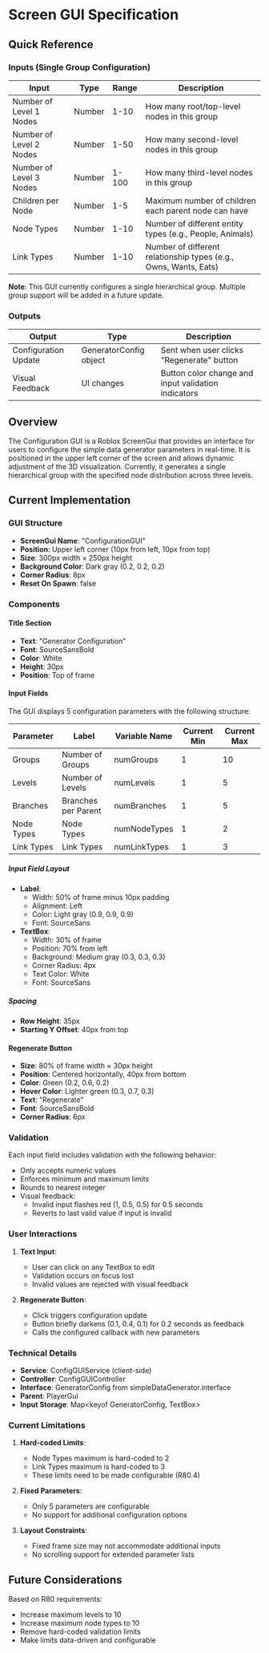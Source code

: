 # Screen GUI Specification

## Quick Reference

### Inputs (Single Group Configuration)
| Input | Type | Range | Description |
|-------|------|-------|-------------|
| Number of Level 1 Nodes | Number | 1-10 | How many root/top-level nodes in this group |
| Number of Level 2 Nodes | Number | 1-50 | How many second-level nodes in this group |
| Number of Level 3 Nodes | Number | 1-100 | How many third-level nodes in this group |
| Children per Node | Number | 1-5 | Maximum number of children each parent node can have |
| Node Types | Number | 1-10 | Number of different entity types (e.g., People, Animals) |
| Link Types | Number | 1-10 | Number of different relationship types (e.g., Owns, Wants, Eats) |

**Note**: This GUI currently configures a single hierarchical group. Multiple group support will be added in a future update.

### Outputs
| Output | Type | Description |
|--------|------|-------------|
| Configuration Update | GeneratorConfig object | Sent when user clicks "Regenerate" button |
| Visual Feedback | UI changes | Button color change and input validation indicators |

## Overview

The Configuration GUI is a Roblox ScreenGui that provides an interface for users to configure the simple data generator parameters in real-time. It is positioned in the upper left corner of the screen and allows dynamic adjustment of the 3D visualization. Currently, it generates a single hierarchical group with the specified node distribution across three levels.

## Current Implementation

### GUI Structure

- **ScreenGui Name**: "ConfigurationGUI"
- **Position**: Upper left corner (10px from left, 10px from top)
- **Size**: 300px width × 250px height
- **Background Color**: Dark gray (0.2, 0.2, 0.2)
- **Corner Radius**: 8px
- **Reset On Spawn**: false

### Components

#### Title Section
- **Text**: "Generator Configuration"
- **Font**: SourceSansBold
- **Color**: White
- **Height**: 30px
- **Position**: Top of frame

#### Input Fields

The GUI displays 5 configuration parameters with the following structure:

| Parameter | Label | Variable Name | Current Min | Current Max |
|-----------|-------|---------------|-------------|-------------|
| Groups | Number of Groups | numGroups | 1 | 10 |
| Levels | Number of Levels | numLevels | 1 | 5 |
| Branches | Branches per Parent | numBranches | 1 | 5 |
| Node Types | Node Types | numNodeTypes | 1 | 2 |
| Link Types | Link Types | numLinkTypes | 1 | 3 |

##### Input Field Layout
- **Label**: 
  - Width: 50% of frame minus 10px padding
  - Alignment: Left
  - Color: Light gray (0.9, 0.9, 0.9)
  - Font: SourceSans
- **TextBox**:
  - Width: 30% of frame
  - Position: 70% from left
  - Background: Medium gray (0.3, 0.3, 0.3)
  - Corner Radius: 4px
  - Text Color: White
  - Font: SourceSans

##### Spacing
- **Row Height**: 35px
- **Starting Y Offset**: 40px from top

#### Regenerate Button
- **Size**: 80% of frame width × 30px height
- **Position**: Centered horizontally, 40px from bottom
- **Color**: Green (0.2, 0.6, 0.2)
- **Hover Color**: Lighter green (0.3, 0.7, 0.3)
- **Text**: "Regenerate"
- **Font**: SourceSansBold
- **Corner Radius**: 6px

### Validation

Each input field includes validation with the following behavior:
- Only accepts numeric values
- Enforces minimum and maximum limits
- Rounds to nearest integer
- Visual feedback:
  - Invalid input flashes red (1, 0.5, 0.5) for 0.5 seconds
  - Reverts to last valid value if input is invalid

### User Interactions

1. **Text Input**:
   - User can click on any TextBox to edit
   - Validation occurs on focus lost
   - Invalid values are rejected with visual feedback

2. **Regenerate Button**:
   - Click triggers configuration update
   - Button briefly darkens (0.1, 0.4, 0.1) for 0.2 seconds as feedback
   - Calls the configured callback with new parameters

### Technical Details

- **Service**: ConfigGUIService (client-side)
- **Controller**: ConfigGUIController 
- **Interface**: GeneratorConfig from simpleDataGenerator.interface
- **Parent**: PlayerGui
- **Input Storage**: Map<keyof GeneratorConfig, TextBox>

### Current Limitations

1. **Hard-coded Limits**: 
   - Node Types maximum is hard-coded to 2
   - Link Types maximum is hard-coded to 3
   - These limits need to be made configurable (R80.4)

2. **Fixed Parameters**: 
   - Only 5 parameters are configurable
   - No support for additional configuration options

3. **Layout Constraints**:
   - Fixed frame size may not accommodate additional inputs
   - No scrolling support for extended parameter lists

## Future Considerations

Based on R80 requirements:
- Increase maximum levels to 10
- Increase maximum node types to 10
- Remove hard-coded validation limits
- Make limits data-driven and configurable